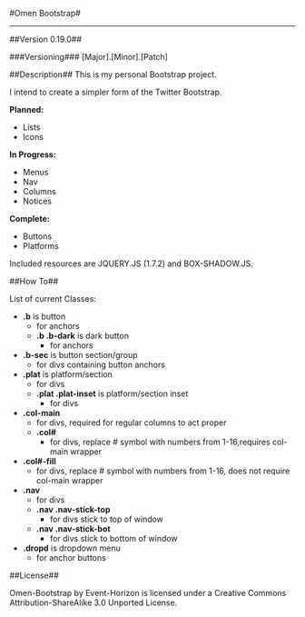 #Omen Bootstrap#
***

##Version 0.19.0##

###Versioning###
[Major].[Minor].[Patch]

##Description##
This is my personal Bootstrap project. 

I intend to create a simpler form of the Twitter Bootstrap. 

**Planned:**
 - Lists
 - Icons

**In Progress:**
 - Menus
 - Nav
 - Columns
 - Notices

**Complete:**
 - Buttons
 - Platforms

Included resources are JQUERY.JS (1.7.2) and BOX-SHADOW.JS.

##How To##

List of current Classes:
 - **.b** is button
    - for anchors
    - **.b .b-dark** is dark button
       - for anchors
 - **.b-sec** is button section/group
    - for divs containing button anchors
 - **.plat** is platform/section
    - for divs
    - **.plat .plat-inset** is platform/section inset
       - for divs
 - **.col-main**
    - for divs, required for regular columns to act proper
    - **.col#**
       - for divs, replace # symbol with numbers from 1-16,requires col-main wrapper
 - **.col#-fill**
    - for divs, replace # symbol with numbers from 1-16, does not require col-main wrapper
 - **.nav**
    - for divs
    - **.nav .nav-stick-top**
       - for divs stick to top of window
    - **.nav .nav-stick-bot**
       - for divs stick to bottom of window
 - **.dropd** is dropdown menu
    - for anchor buttons

##License##

Omen-Bootstrap by Event-Horizon is licensed under a Creative Commons Attribution-ShareAlike 3.0 Unported License.